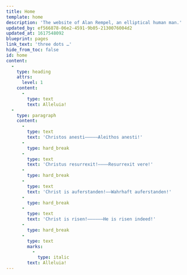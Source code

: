 ```yaml
---
title: Home
template: home
description: 'The website of Alan Rempel, an elliptical human man.'
updated_by: ef566878-06e2-4591-9b05-2130076004d2
updated_at: 1617548092
blueprint: pages
link_text: 'three dots …'
hide_from_toc: false
id: home
content:
  -
    type: heading
    attrs:
      level: 1
    content:
      -
        type: text
        text: Alleluia!
  -
    type: paragraph
    content:
      -
        type: text
        text: 'Christos anesti—————Aleithos anesti!'
      -
        type: hard_break
      -
        type: text
        text: 'Christus resurrexit!——–—Resurrexit vere!'
      -
        type: hard_break
      -
        type: text
        text: 'Christ is auferstanden!——Wahrhaft auferstanden!'
      -
        type: hard_break
      -
        type: text
        text: 'Christ is risen!———–——He is risen indeed!'
      -
        type: hard_break
      -
        type: text
        marks:
          -
            type: italic
        text: Alleluia!
---
```

